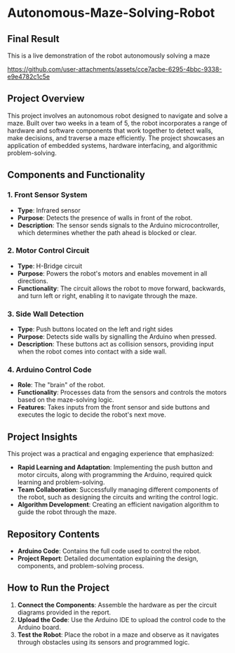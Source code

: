 # Autonomous-Maze-Solving-Robot
 
## Final Result
This is a live demonstration of the robot autonomously solving a maze

https://github.com/user-attachments/assets/cce7acbe-6295-4bbc-9338-e9e4782c1c5e

## Project Overview
This project involves an autonomous robot designed to navigate and solve a maze. Built over two weeks in a team of 5, the robot incorporates a range of hardware and software components that work together to detect walls, make decisions, and traverse a maze efficiently. The project showcases an application of embedded systems, hardware interfacing, and algorithmic problem-solving.

## Components and Functionality
### 1. **Front Sensor System**
- **Type**: Infrared sensor
- **Purpose**: Detects the presence of walls in front of the robot.
- **Description**: The sensor sends signals to the Arduino microcontroller, which determines whether the path ahead is blocked or clear.

### 2. **Motor Control Circuit**
- **Type**: H-Bridge circuit
- **Purpose**: Powers the robot's motors and enables movement in all directions.
- **Functionality**: The circuit allows the robot to move forward, backwards, and turn left or right, enabling it to navigate through the maze.

### 3. **Side Wall Detection**
- **Type**: Push buttons located on the left and right sides
- **Purpose**: Detects side walls by signalling the Arduino when pressed.
- **Description**: These buttons act as collision sensors, providing input when the robot comes into contact with a side wall.

### 4. **Arduino Control Code**
- **Role**: The "brain" of the robot.
- **Functionality**: Processes data from the sensors and controls the motors based on the maze-solving logic.
- **Features**: Takes inputs from the front sensor and side buttons and executes the logic to decide the robot's next move.


## Project Insights
This project was a practical and engaging experience that emphasized:
- **Rapid Learning and Adaptation**: Implementing the push button and motor circuits, along with programming the Arduino, required quick learning and problem-solving.
- **Team Collaboration**: Successfully managing different components of the robot, such as designing the circuits and writing the control logic.
- **Algorithm Development**: Creating an efficient navigation algorithm to guide the robot through the maze.

## Repository Contents
- **Arduino Code**: Contains the full code used to control the robot.
- **Project Report**: Detailed documentation explaining the design, components, and problem-solving process.

## How to Run the Project
1. **Connect the Components**: Assemble the hardware as per the circuit diagrams provided in the report.
2. **Upload the Code**: Use the Arduino IDE to upload the control code to the Arduino board.
3. **Test the Robot**: Place the robot in a maze and observe as it navigates through obstacles using its sensors and programmed logic.

